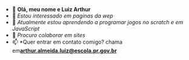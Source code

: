 - 👋 **Olá, meu nome e Luiz Arthur**
- 🥋 *Estou interessado em paginas da wep*
- 👾 *Atualmente estou aprendendo a programar jogos no scratch e em JavaScript*
- 🤖 *Procuro colaborar em sites*
- 📫 *Quer entrar em contato comigo? chama em**arthur.almeida.luiz@escola.pr.gov.br**

<!---
luizarthur2009/luizarthur2009 is a ✨ special ✨ repository because its `README.md` (this file) appears on your GitHub profile.
You can click the Preview link to take a look at your changes.
--->
